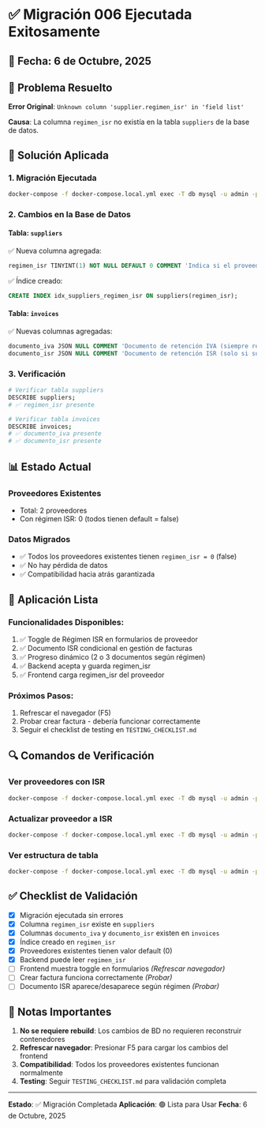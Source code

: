 # ✅ Migración 006 Ejecutada Exitosamente

## 📅 Fecha: 6 de Octubre, 2025

## 🎯 Problema Resuelto
**Error Original**: `Unknown column 'supplier.regimen_isr' in 'field list'`

**Causa**: La columna `regimen_isr` no existía en la tabla `suppliers` de la base de datos.

## 🔧 Solución Aplicada

### 1. Migración Ejecutada
```bash
docker-compose -f docker-compose.local.yml exec -T db mysql -u admin -padmin123 recepcion_facturas < database/006_add_regimen_isr_and_documentos.sql
```

### 2. Cambios en la Base de Datos

#### Tabla: `suppliers`
✅ Nueva columna agregada:
```sql
regimen_isr TINYINT(1) NOT NULL DEFAULT 0 COMMENT 'Indica si el proveedor está en Régimen Sujeto a Definitiva ISR'
```

✅ Índice creado:
```sql
CREATE INDEX idx_suppliers_regimen_isr ON suppliers(regimen_isr);
```

#### Tabla: `invoices`
✅ Nuevas columnas agregadas:
```sql
documento_iva JSON NULL COMMENT 'Documento de retención IVA (siempre requerido)'
documento_isr JSON NULL COMMENT 'Documento de retención ISR (solo si supplier tiene regimen_isr)'
```

### 3. Verificación
```bash
# Verificar tabla suppliers
DESCRIBE suppliers;
# ✅ regimen_isr presente

# Verificar tabla invoices  
DESCRIBE invoices;
# ✅ documento_iva presente
# ✅ documento_isr presente
```

## 📊 Estado Actual

### Proveedores Existentes
- Total: 2 proveedores
- Con régimen ISR: 0 (todos tienen default = false)

### Datos Migrados
- ✅ Todos los proveedores existentes tienen `regimen_isr = 0` (false)
- ✅ No hay pérdida de datos
- ✅ Compatibilidad hacia atrás garantizada

## 🚀 Aplicación Lista

### Funcionalidades Disponibles:
1. ✅ Toggle de Régimen ISR en formularios de proveedor
2. ✅ Documento ISR condicional en gestión de facturas
3. ✅ Progreso dinámico (2 o 3 documentos según régimen)
4. ✅ Backend acepta y guarda regimen_isr
5. ✅ Frontend carga regimen_isr del proveedor

### Próximos Pasos:
1. Refrescar el navegador (F5)
2. Probar crear factura - debería funcionar correctamente
3. Seguir el checklist de testing en `TESTING_CHECKLIST.md`

## 🔍 Comandos de Verificación

### Ver proveedores con ISR
```bash
docker-compose -f docker-compose.local.yml exec -T db mysql -u admin -padmin123 recepcion_facturas -e "SELECT id, business_name, regimen_isr FROM suppliers;"
```

### Actualizar proveedor a ISR
```bash
docker-compose -f docker-compose.local.yml exec -T db mysql -u admin -padmin123 recepcion_facturas -e "UPDATE suppliers SET regimen_isr = 1 WHERE id = 1;"
```

### Ver estructura de tabla
```bash
docker-compose -f docker-compose.local.yml exec -T db mysql -u admin -padmin123 recepcion_facturas -e "DESCRIBE suppliers;"
```

## ✅ Checklist de Validación

- [x] Migración ejecutada sin errores
- [x] Columna `regimen_isr` existe en `suppliers`
- [x] Columnas `documento_iva` y `documento_isr` existen en `invoices`
- [x] Índice creado en `regimen_isr`
- [x] Proveedores existentes tienen valor default (0)
- [x] Backend puede leer `regimen_isr`
- [ ] Frontend muestra toggle en formularios *(Refrescar navegador)*
- [ ] Crear factura funciona correctamente *(Probar)*
- [ ] Documento ISR aparece/desaparece según régimen *(Probar)*

## 📝 Notas Importantes

1. **No se requiere rebuild**: Los cambios de BD no requieren reconstruir contenedores
2. **Refrescar navegador**: Presionar F5 para cargar los cambios del frontend
3. **Compatibilidad**: Todos los proveedores existentes funcionan normalmente
4. **Testing**: Seguir `TESTING_CHECKLIST.md` para validación completa

---

**Estado**: ✅ Migración Completada
**Aplicación**: 🟢 Lista para Usar
**Fecha**: 6 de Octubre, 2025
